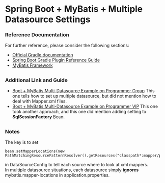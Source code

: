 # Spring Boot + MyBatis + Multiple Datasource Settings

### Reference Documentation
For further reference, please consider the following sections:

* [Official Gradle documentation](https://docs.gradle.org)
* [Spring Boot Gradle Plugin Reference Guide](https://docs.spring.io/spring-boot/docs/2.4.2/gradle-plugin/reference/html/)
* [MyBatis Framework](https://mybatis.org/spring-boot-starter/mybatis-spring-boot-autoconfigure/)

##
### Additional Link and Guide

* [Boot + MyBatis Multi-Datasource Example on Programmer Group](https://programmer.group/spring-boot-mybatis-multiple-data-sources.html) 
This one tells how to set up multiple datasource, but did not mention how to deal with Mapper.xml files.
* [Boot + MyBatis Multi-Datasource Example on Programmer VIP](https://programming.vip/docs/springboot-2.0-springboot-mybatis-configure-multiple-data-sources.html)
This one took another approach, and this one did mention adding setting to **SqlSessionFactory** Bean.

##
### Notes
The key is to set 

    bean.setMapperLocations(new PathMatchingResourcePatternResolver().getResources("classpath*:mapper/primary/*.xml"));

in DataSourceConfig to tell each source where to look at xml mappers.   
In multiple datasource situations, each datasource simply **ignores** mybatis.mapper-locations in application.properties.